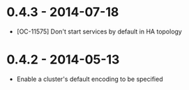 # 0.4.3 - 2014-07-18
- [OC-11575] Don't start services by default in HA topology

# 0.4.2 - 2014-05-13
- Enable a cluster's default encoding to be specified
